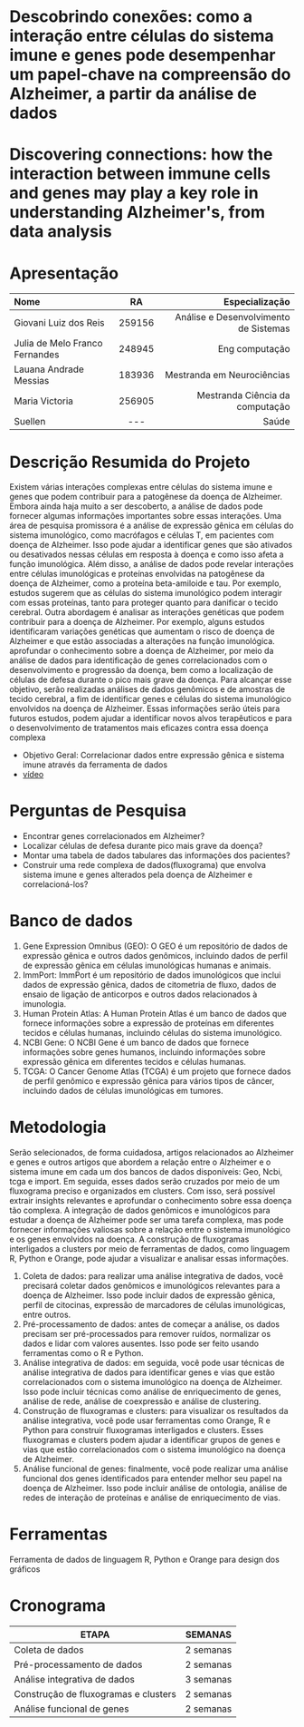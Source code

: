 
# Descobrindo conexões: como a interação entre células do sistema imune e genes pode desempenhar um papel-chave na compreensão do Alzheimer, a partir da análise de dados 
# Discovering connections: how the interaction between immune cells and genes may play a key role in understanding Alzheimer's, from data analysis
# Apresentação 
| Nome | RA| Especialização |
| :---         |     :---:      |          ---: |
| Giovani Luiz dos Reis    |259156   | Análise e Desenvolvimento de Sistemas  |
| Julia de Melo Franco Fernandes |  248945   | Eng computação  |
| Lauana Andrade Messias|  183936   | Mestranda em Neurociências    |
| Maria Victoria    | 256905    | Mestranda Ciência da computação    |
| Suellen   | ---    | Saúde  |
# Descrição Resumida do Projeto
Existem várias interações complexas entre células do sistema imune e genes que podem contribuir para a patogênese da doença de Alzheimer. Embora ainda haja muito a ser descoberto, a análise de dados pode fornecer algumas informações importantes sobre essas interações.
Uma área de pesquisa promissora é a análise de expressão gênica em células do sistema imunológico, como macrófagos e células T, em pacientes com doença de Alzheimer. Isso pode ajudar a identificar genes que são ativados ou desativados nessas células em resposta à doença e como isso afeta a função imunológica.
Além disso, a análise de dados pode revelar interações entre células imunológicas e proteínas envolvidas na patogênese da doença de Alzheimer, como a proteína beta-amiloide e tau. Por exemplo, estudos sugerem que as células do sistema imunológico podem interagir com essas proteínas, tanto para proteger quanto para danificar o tecido cerebral.
Outra abordagem é analisar as interações genéticas que podem contribuir para a doença de Alzheimer. Por exemplo, alguns estudos identificaram variações genéticas que aumentam o risco de doença de Alzheimer e que estão associadas a alterações na função imunológica.
aprofundar o conhecimento sobre a doença de Alzheimer, por meio da análise de dados para identificação de genes correlacionados com o desenvolvimento e progressão da doença, bem como a localização de células de defesa durante o pico mais grave da doença. Para alcançar esse objetivo, serão realizadas análises de dados genômicos e de amostras de tecido cerebral, a fim de identificar genes e células do sistema imunológico envolvidos na doença de Alzheimer. Essas informações serão úteis para futuros estudos, podem ajudar a identificar novos alvos terapêuticos e para o desenvolvimento de tratamentos mais eficazes contra essa doença complexa
- Objetivo Geral: 
Correlacionar dados entre expressão gênica e sistema imune através da ferramenta de dados 
- [vídeo](https://youtu.be/67sz-QkUunE)
# Perguntas de Pesquisa
- Encontrar genes correlacionados em Alzheimer?
- Localizar células de defesa durante pico mais grave da doença?
- Montar uma tabela de dados tabulares das informações dos pacientes?
- Construir uma rede complexa de dados(fluxograma) que envolva sistema imune e genes alterados pela doença de Alzheimer e correlacioná-los?
# Banco de dados
1.	Gene Expression Omnibus (GEO): O GEO é um repositório de dados de expressão gênica e outros dados genômicos, incluindo dados de perfil de expressão gênica em células imunológicas humanas e animais.
2.	ImmPort: ImmPort é um repositório de dados imunológicos que inclui dados de expressão gênica, dados de citometria de fluxo, dados de ensaio de ligação de anticorpos e outros dados relacionados à imunologia.
3.	Human Protein Atlas: A Human Protein Atlas é um banco de dados que fornece informações sobre a expressão de proteínas em diferentes tecidos e células humanas, incluindo células do sistema imunológico.
4.	NCBI Gene: O NCBI Gene é um banco de dados que fornece informações sobre genes humanos, incluindo informações sobre expressão gênica em diferentes tecidos e células humanas.
5.	TCGA: O Cancer Genome Atlas (TCGA) é um projeto que fornece dados de perfil genômico e expressão gênica para vários tipos de câncer, incluindo dados de células imunológicas em tumores.
# Metodologia

Serão selecionados, de forma cuidadosa, artigos relacionados ao Alzheimer e genes e outros artigos que abordem a relação entre o Alzheimer e o sistema imune em cada um dos bancos de dados disponíveis: Geo, Ncbi, tcga e import. Em seguida, esses dados serão cruzados por meio de um fluxograma preciso e organizados em clusters. Com isso, será possível extrair insights relevantes e aprofundar o conhecimento sobre essa doença tão complexa. A integração de dados genômicos e imunológicos para estudar a doença de Alzheimer pode ser uma tarefa complexa, mas pode fornecer informações valiosas sobre a relação entre o sistema imunológico e os genes envolvidos na doença. A construção de fluxogramas interligados a clusters por meio de ferramentas de dados, como linguagem R, Python e Orange, pode ajudar a visualizar e analisar essas informações.
1.	Coleta de dados: para realizar uma análise integrativa de dados, você precisará coletar dados genômicos e imunológicos relevantes para a doença de Alzheimer. Isso pode incluir dados de expressão gênica, perfil de citocinas, expressão de marcadores de células imunológicas, entre outros.
2.	Pré-processamento de dados: antes de começar a análise, os dados precisam ser pré-processados para remover ruídos, normalizar os dados e lidar com valores ausentes. Isso pode ser feito usando ferramentas como o R e Python.
3.	Análise integrativa de dados: em seguida, você pode usar técnicas de análise integrativa de dados para identificar genes e vias que estão correlacionados com o sistema imunológico na doença de Alzheimer. Isso pode incluir técnicas como análise de enriquecimento de genes, análise de rede, análise de coexpressão e análise de clustering.
4.	Construção de fluxogramas e clusters: para visualizar os resultados da análise integrativa, você pode usar ferramentas como Orange, R e Python para construir fluxogramas interligados e clusters. Esses fluxogramas e clusters podem ajudar a identificar grupos de genes e vias que estão correlacionados com o sistema imunológico na doença de Alzheimer.
5.	Análise funcional de genes: finalmente, você pode realizar uma análise funcional dos genes identificados para entender melhor seu papel na doença de Alzheimer. Isso pode incluir análise de ontologia, análise de redes de interação de proteínas e análise de enriquecimento de vias.
# Ferramentas 
Ferramenta de dados de linguagem R, Python e Orange para design dos gráficos 
# Cronograma
| ETAPA   | SEMANAS |
| ------------- | ------------- |
| Coleta de dados  | 2 semanas  |
| Pré-processamento de dados | 2 semanas |
| Análise integrativa de dados | 3 semanas |
| Construção de fluxogramas e clusters| 2 semanas |
|Análise funcional de genes | 2 semanas |